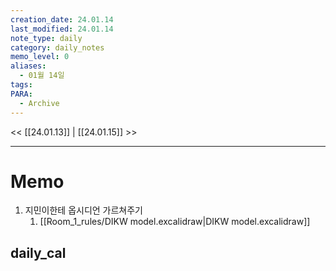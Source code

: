 ```yaml
---
creation_date: 24.01.14
last_modified: 24.01.14
note_type: daily
category: daily_notes
memo_level: 0
aliases:
  - 01월 14일
tags: 
PARA:
  - Archive
---
```


<< [[24.01.13]] | [[24.01.15]] >>

---
# Memo
1.  지민이한테 옵시디언 가르쳐주기
	1. [[Room_1_rules/DIKW model.excalidraw|DIKW model.excalidraw]]

## daily_cal
